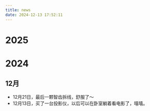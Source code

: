 ```yaml
---
title: news
date: 2024-12-13 17:52:11
---
```


# 2025

# 2024

## 12月

- 12月21日，最后一颗智齿拆线，舒服了～
- 12月13日，买了一台投影仪，以后可以在卧室躺着看电影了，嘻嘻。
